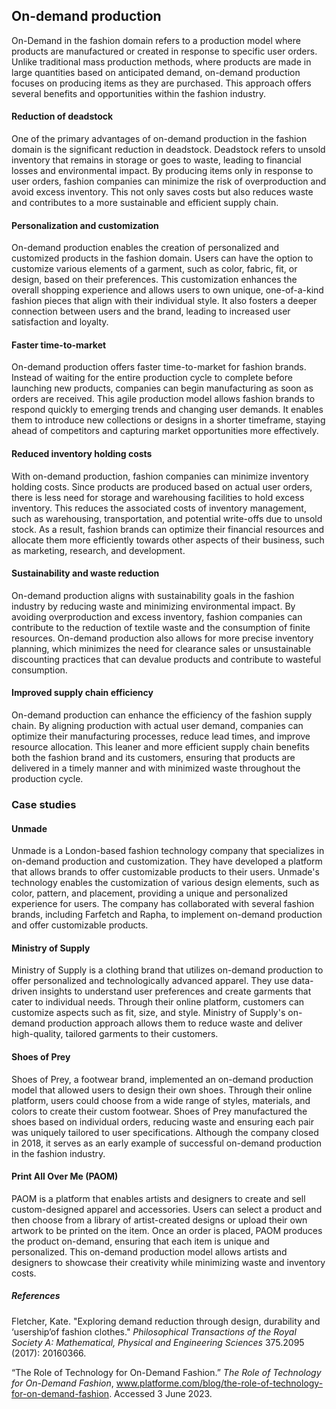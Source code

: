 ﻿## On-demand production

On-Demand in the fashion domain refers to a production model where products are manufactured or created in response to specific user orders. Unlike traditional mass production methods, where products are made in large quantities based on anticipated demand, on-demand production focuses on producing items as they are purchased. This approach offers several benefits and opportunities within the fashion industry.

#### Reduction of deadstock

One of the primary advantages of on-demand production in the fashion domain is the significant reduction in deadstock. Deadstock refers to unsold inventory that remains in storage or goes to waste, leading to financial losses and environmental impact. By producing items only in response to user orders, fashion companies can minimize the risk of overproduction and avoid excess inventory. This not only saves costs but also reduces waste and contributes to a more sustainable and efficient supply chain.

#### Personalization and customization

On-demand production enables the creation of personalized and customized products in the fashion domain. Users can have the option to customize various elements of a garment, such as color, fabric, fit, or design, based on their preferences. This customization enhances the overall shopping experience and allows users to own unique, one-of-a-kind fashion pieces that align with their individual style. It also fosters a deeper connection between users and the brand, leading to increased user satisfaction and loyalty.

#### Faster time-to-market

On-demand production offers faster time-to-market for fashion brands. Instead of waiting for the entire production cycle to complete before launching new products, companies can begin manufacturing as soon as orders are received. This agile production model allows fashion brands to respond quickly to emerging trends and changing user demands. It enables them to introduce new collections or designs in a shorter timeframe, staying ahead of competitors and capturing market opportunities more effectively.

#### Reduced inventory holding costs

With on-demand production, fashion companies can minimize inventory holding costs. Since products are produced based on actual user orders, there is less need for storage and warehousing facilities to hold excess inventory. This reduces the associated costs of inventory management, such as warehousing, transportation, and potential write-offs due to unsold stock. As a result, fashion brands can optimize their financial resources and allocate them more efficiently towards other aspects of their business, such as marketing, research, and development.

#### Sustainability and waste reduction

On-demand production aligns with sustainability goals in the fashion industry by reducing waste and minimizing environmental impact. By avoiding overproduction and excess inventory, fashion companies can contribute to the reduction of textile waste and the consumption of finite resources. On-demand production also allows for more precise inventory planning, which minimizes the need for clearance sales or unsustainable discounting practices that can devalue products and contribute to wasteful consumption.

#### Improved supply chain efficiency

On-demand production can enhance the efficiency of the fashion supply chain. By aligning production with actual user demand, companies can optimize their manufacturing processes, reduce lead times, and improve resource allocation. This leaner and more efficient supply chain benefits both the fashion brand and its customers, ensuring that products are delivered in a timely manner and with minimized waste throughout the production cycle.

### Case studies

#### Unmade

Unmade is a London-based fashion technology company that specializes in on-demand production and customization. They have developed a platform that allows brands to offer customizable products to their users. Unmade's technology enables the customization of various design elements, such as color, pattern, and placement, providing a unique and personalized experience for users. The company has collaborated with several fashion brands, including Farfetch and Rapha, to implement on-demand production and offer customizable products.

#### Ministry of Supply

Ministry of Supply is a clothing brand that utilizes on-demand production to offer personalized and technologically advanced apparel. They use data-driven insights to understand user preferences and create garments that cater to individual needs. Through their online platform, customers can customize aspects such as fit, size, and style. Ministry of Supply's on-demand production approach allows them to reduce waste and deliver high-quality, tailored garments to their customers.

#### Shoes of Prey

Shoes of Prey, a footwear brand, implemented an on-demand production model that allowed users to design their own shoes. Through their online platform, users could choose from a wide range of styles, materials, and colors to create their custom footwear. Shoes of Prey manufactured the shoes based on individual orders, reducing waste and ensuring each pair was uniquely tailored to user specifications. Although the company closed in 2018, it serves as an early example of successful on-demand production in the fashion industry.

#### Print All Over Me (PAOM)

PAOM is a platform that enables artists and designers to create and sell custom-designed apparel and accessories. Users can select a product and then choose from a library of artist-created designs or upload their own artwork to be printed on the item. Once an order is placed, PAOM produces the product on-demand, ensuring that each item is unique and personalized. This on-demand production model allows artists and designers to showcase their creativity while minimizing waste and inventory costs.

##### References
Fletcher, Kate. "Exploring demand reduction through design, durability and ‘usership’of fashion clothes." _Philosophical Transactions of the Royal Society A: Mathematical, Physical and Engineering Sciences_ 375.2095 (2017): 20160366.

“The Role of Technology for On-Demand Fashion.” _The Role of Technology for On-Demand Fashion_, www.platforme.com/blog/the-role-of-technology-for-on-demand-fashion. Accessed 3 June 2023.



